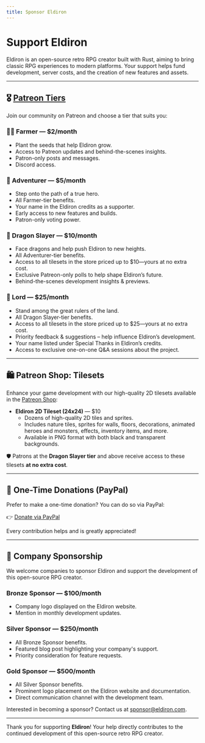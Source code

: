 ```yaml
---
title: Sponsor Eldiron
---
```


# Support Eldiron

Eldiron is an open-source retro RPG creator built with Rust, aiming to bring classic RPG experiences to modern platforms. Your support helps fund development, server costs, and the creation of new features and assets.

---

## 🎖️ [Patreon Tiers](https://www.patreon.com/eldiron)

Join our community on Patreon and choose a tier that suits you:

### 🧑‍🌾 Farmer — $2/month
* Plant the seeds that help Eldiron grow.
* Access to Patreon updates and behind-the-scenes insights.
* Patron-only posts and messages.
* Discord access.

### 🧝 Adventurer — $5/month
* Step onto the path of a true hero.
* All Farmer-tier benefits.
* Your name in the Eldiron credits as a supporter.
* Early access to new features and builds.
* Patron-only voting power.

### 🐉 Dragon Slayer — $10/month
* Face dragons and help push Eldiron to new heights.
* All Adventurer-tier benefits.
* Access to all tilesets in the store priced up to $10—yours at no extra cost.
* Exclusive Patreon-only polls to help shape Eldiron’s future.
* Behind-the-scenes development insights & previews.

### 👑 Lord — $25/month
* Stand among the great rulers of the land.
* All Dragon Slayer-tier benefits.
* Access to all tilesets in the store priced up to $25—yours at no extra cost.
* Priority feedback & suggestions – help influence Eldiron’s development.
* Your name listed under Special Thanks in Eldiron’s credits.
* Access to exclusive one-on-one Q&A sessions about the project.

---

## 🛍️ Patreon Shop: Tilesets

Enhance your game development with our high-quality 2D tilesets available in the [Patreon Shop](https://www.patreon.com/eldiron/shop):

* **Eldiron 2D Tileset (24x24)** — $10
  * Dozens of high-quality 2D tiles and sprites.
  * Includes nature tiles, sprites for walls, floors, decorations, animated heroes and monsters, effects, inventory items, and more.
  * Available in PNG format with both black and transparent backgrounds.

🛡️ Patrons at the **Dragon Slayer tier** and above receive access to these tilesets **at no extra cost**.

---

## 🧡 One-Time Donations (PayPal)

Prefer to make a one-time donation? You can do so via PayPal:

👉 [Donate via PayPal](https://paypal.me/markusmoenigos)

Every contribution helps and is greatly appreciated!

---

## 🏢 Company Sponsorship

We welcome companies to sponsor Eldiron and support the development of this open-source RPG creator.

### Bronze Sponsor — $100/month
* Company logo displayed on the Eldiron website.
* Mention in monthly development updates.

### Silver Sponsor — $250/month
* All Bronze Sponsor benefits.
* Featured blog post highlighting your company's support.
* Priority consideration for feature requests.

### Gold Sponsor — $500/month
* All Silver Sponsor benefits.
* Prominent logo placement on the Eldiron website and documentation.
* Direct communication channel with the development team.

Interested in becoming a sponsor? Contact us at [sponsor@eldiron.com](mailto:sponsor@eldiron.com).

---

Thank you for supporting **Eldiron**! Your help directly contributes to the continued development of this open-source retro RPG creator.

